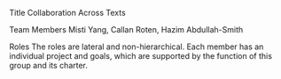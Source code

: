 Title
Collaboration Across Texts

Team Members
Misti Yang, Callan Roten, Hazim Abdullah-Smith

Roles
The roles are lateral and non-hierarchical. Each member has an individual project and goals, which are supported by the function of this group and its charter.
